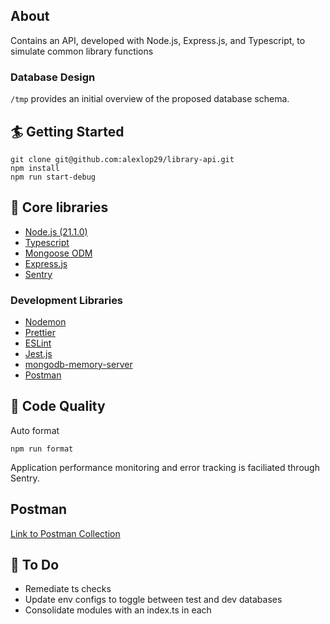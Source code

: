 ## About

Contains an API, developed with Node.js, Express.js, and Typescript, to simulate common library functions

### Database Design

`/tmp` provides an initial overview of the proposed database schema.

## 🏄 Getting Started

```
git clone git@github.com:alexlop29/library-api.git
npm install
npm run start-debug
```

## 🔧 Core libraries

- [Node.js (21.1.0)](https://nodejs.org/en)
- [Typescript](https://www.typescriptlang.org)
- [Mongoose ODM](https://mongoosejs.com)
- [Express.js](https://expressjs.com)
- [Sentry](https://docs.sentry.io/platforms/node/)

### Development Libraries

- [Nodemon](https://nodemon.io)
- [Prettier](https://prettier.io)
- [ESLint](https://eslint.org)
- [Jest.js](https://jestjs.io)
- [mongodb-memory-server](https://nodkz.github.io/mongodb-memory-server/)
- [Postman]()

## 🌈 Code Quality

Auto format

```
npm run format
```

Application performance monitoring and error tracking is faciliated through Sentry.

## Postman

[Link to Postman Collection](https://app.getpostman.com/join-team?invite_code=f5fd634447abc7fe04a841e7d046c100)

## 🚧 To Do

- Remediate ts checks
- Update env configs to toggle between test and dev databases
- Consolidate modules with an index.ts in each
